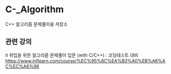 # C-_Algorithm
C++ 알고리즘 문제풀이용 저장소

## 관련 강의
it 취업을 위한 알고리즘 문제풀이 입문 (with C/C++) : 코딩테스트 대비 <br>
https://www.inflearn.com/course/%EC%95%8C%EA%B3%A0%EB%A6%AC%EC%A6%98
